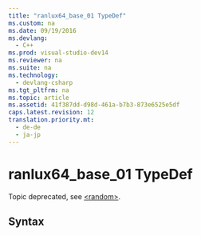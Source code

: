 ```yaml
---
title: "ranlux64_base_01 TypeDef"
ms.custom: na
ms.date: 09/19/2016
ms.devlang: 
  - C++
ms.prod: visual-studio-dev14
ms.reviewer: na
ms.suite: na
ms.technology: 
  - devlang-csharp
ms.tgt_pltfrm: na
ms.topic: article
ms.assetid: 41f387dd-d98d-461a-b7b3-873e6525e5df
caps.latest.revision: 12
translation.priority.mt: 
  - de-de
  - ja-jp
---
```

# ranlux64_base_01 TypeDef
Topic deprecated, see [<random\>](../vs140/-random-.md).  
  
## Syntax